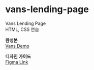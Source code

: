 # vans-lending-page

Vans Lending Page  
HTML, CSS 연습

**완성본**  
<a href="https://incomparable-phoenix-bca491.netlify.app">Vans Demo</a>

**디자인 가이드**  
<a href="https://www.figma.com/community/file/1192794571161483823"> Figma Link</a>
